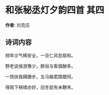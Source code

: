 # 和张秘丞灯夕韵四首  其四

**作者**: 刘克庄

## 诗词内容

频年沴气稀安业，一旦仁风忽扇和。

野老说侯游豫少，醉翁与客倡酬多。

一筇扶我蹒跚步，五马输君蹀躞珂。

得雨下秧晴亦好，旧冬犹有未鞭禾。

